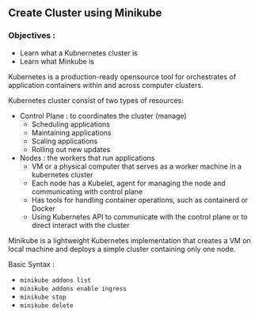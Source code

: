 ## Create Cluster using Minikube

### Objectives :

- Learn what a Kubnernetes cluster is
- Learn what Minkube is

Kubernetes is a production-ready opensource tool for orchestrates of application containers within and across computer clusters.

Kubernetes cluster consist of two types of resources:

- Control Plane : to coordinates the cluster (manage)
  - Scheduling applications
  - Maintaining applications
  - Scaling applications
  - Rolling out new updates
- Nodes : the workers that run applications
  - VM or a physical computer that serves as a worker machine in a kubernetes cluster
  - Each node has a Kubelet, agent for managing the node and communicating with control plane
  - Has tools for handling container operations, such as containerd or Docker
  - Using Kubernetes API to communicate with the control plane or to direct interact with the cluster

Minikube is a lightweight Kubernetes implementation that creates a VM on local machine and deploys a simple cluster containing only one node.

Basic Syntax :

- `minikube addons list`
- `minikube addons enable ingress`
- `minikube stop`
- `minikube delete`
